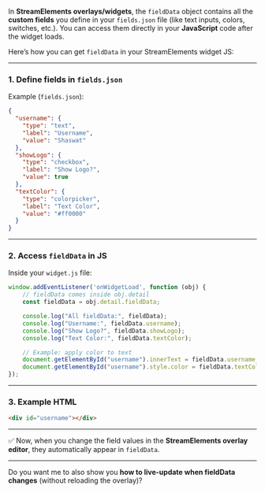In **StreamElements overlays/widgets**, the `fieldData` object contains all the **custom fields** you define in your `fields.json` file (like text inputs, colors, switches, etc.).
You can access them directly in your **JavaScript** code after the widget loads.

Here’s how you can get `fieldData` in your StreamElements widget JS:

---

### 1. Define fields in `fields.json`

Example (`fields.json`):

```json
{
  "username": {
    "type": "text",
    "label": "Username",
    "value": "Shaswat"
  },
  "showLogo": {
    "type": "checkbox",
    "label": "Show Logo?",
    "value": true
  },
  "textColor": {
    "type": "colorpicker",
    "label": "Text Color",
    "value": "#ff0000"
  }
}
```

---

### 2. Access `fieldData` in JS

Inside your `widget.js` file:

```js
window.addEventListener('onWidgetLoad', function (obj) {
    // fieldData comes inside obj.detail
    const fieldData = obj.detail.fieldData;

    console.log("All fieldData:", fieldData);
    console.log("Username:", fieldData.username);
    console.log("Show Logo?", fieldData.showLogo);
    console.log("Text Color:", fieldData.textColor);

    // Example: apply color to text
    document.getElementById("username").innerText = fieldData.username;
    document.getElementById("username").style.color = fieldData.textColor;
});
```

---

### 3. Example HTML

```html
<div id="username"></div>
```

---

✅ Now, when you change the field values in the **StreamElements overlay editor**, they automatically appear in `fieldData`.

---

Do you want me to also show you **how to live-update when fieldData changes** (without reloading the overlay)?
